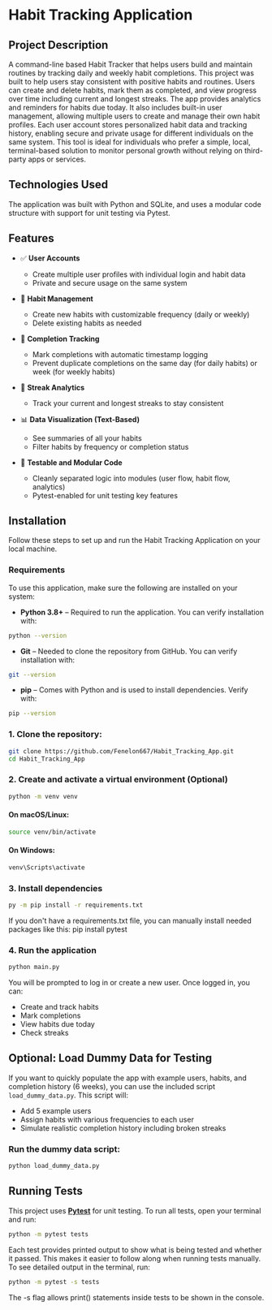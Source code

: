 # Habit Tracking Application
## Project Description
A command-line based Habit Tracker that helps users build and maintain routines by tracking daily and weekly habit completions. 
This project was built to help users stay consistent with positive habits and routines. 
Users can create and delete habits, mark them as completed, and view progress over time including current and longest streaks. 
The app provides analytics and reminders for habits due today.
It also includes built-in user management, allowing multiple users to create and manage their own habit profiles. 
Each user account stores personalized habit data and tracking history, enabling secure and private usage for different individuals on the same system.
This tool is ideal for individuals who prefer a simple, local, terminal-based solution to monitor personal growth without relying on third-party apps or services. 


## Technologies Used
The application was built with Python and SQLite, and uses a modular code structure with support for unit testing via Pytest.

## Features
- ✅ **User Accounts**
  - Create multiple user profiles with individual login and habit data
  - Private and secure usage on the same system

- 📝 **Habit Management**
  - Create new habits with customizable frequency (daily or weekly)
  - Delete existing habits as needed

- 📅 **Completion Tracking**
  - Mark completions with automatic timestamp logging
  - Prevent duplicate completions on the same day (for daily habits) or week (for weekly habits)

- 🔁 **Streak Analytics**
  - Track your current and longest streaks to stay consistent

- 📊 **Data Visualization (Text-Based)**
  - See summaries of all your habits
  - Filter habits by frequency or completion status

- 🧪 **Testable and Modular Code**
  - Cleanly separated logic into modules (user flow, habit flow, analytics)
  - Pytest-enabled for unit testing key features
 
## Installation
Follow these steps to set up and run the Habit Tracking Application on your local machine.

### Requirements
To use this application, make sure the following are installed on your system:
- **Python 3.8+** – Required to run the application. You can verify installation with:
```bash
python --version
```
- **Git** – Needed to clone the repository from GitHub. You can verify installation with:
```bash
git --version
```
- **pip** – Comes with Python and is used to install dependencies. Verify with:
```bash
pip --version
```

  

   
### 1. Clone the repository:
   ```bash
   git clone https://github.com/Fenelon667/Habit_Tracking_App.git
   cd Habit_Tracking_App
   ```

### 2. Create and activate a virtual environment (Optional)
  ```bash
  python -m venv venv
  ```
  #### On macOS/Linux:
  ```bash
  source venv/bin/activate
  ```
  #### On Windows:
  ```bash
  venv\Scripts\activate
  ```
  
### 3. Install dependencies
  ```bash
  py -m pip install -r requirements.txt
  ```
If you don't have a requirements.txt file, you can manually install needed packages like this:
pip install pytest

### 4. Run the application
  ```bash
  python main.py
  ```
  You will be prompted to log in or create a new user. Once logged in, you can:
- Create and track habits
- Mark completions
- View habits due today
- Check streaks

## Optional: Load Dummy Data for Testing
If you want to quickly populate the app with example users, habits, and completion history (6 weeks), you can use the included script `load_dummy_data.py`.
This script will:
- Add 5 example users
- Assign habits with various frequencies to each user
- Simulate realistic completion history including broken streaks

### Run the dummy data script:
```bash
python load_dummy_data.py
```

## Running Tests
This project uses **[Pytest](https://docs.pytest.org/)** for unit testing.
To run all tests, open your terminal and run:
```bash
python -m pytest tests
```

Each test provides printed output to show what is being tested and whether it passed. This makes it easier to follow along when running tests manually.
To see detailed output in the terminal, run:
```bash
python -m pytest -s tests
```
The -s flag allows print() statements inside tests to be shown in the console.


